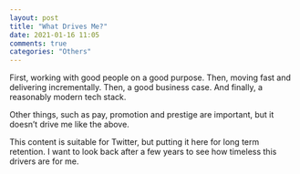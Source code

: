 ```yaml
---
layout: post
title: "What Drives Me?"
date: 2021-01-16 11:05
comments: true
categories: "Others"
---
```


First, working with good people on a good purpose. Then, moving fast and delivering incrementally. Then, a good business case. And finally, a reasonably modern tech stack.

Other things, such as pay, promotion and prestige are important, but it doesn’t drive me like the above.

This content is suitable for Twitter, but putting it here for long term retention. I want to look back after a few years to see how timeless this drivers are for me.
